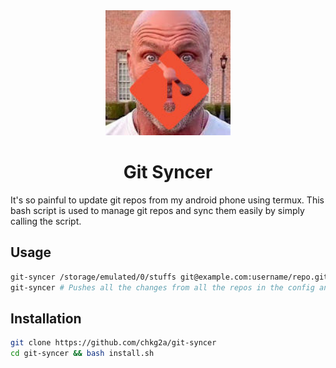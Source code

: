 
<div align="center">
    <img height="200" src="img.jpg" alt="Increase Imager logo" />
</div>

<h1 align="center"> Git Syncer </h1>
It's so painful to update git repos from my android phone using termux. This bash script is used to manage git repos and sync them easily by simply calling the script.

## Usage

```bash
git-syncer /storage/emulated/0/stuffs git@example.com:username/repo.git # Adds /storage/emulated/0/stuffs to the config for auto sync
git-syncer # Pushes all the changes from all the repos in the config and pulls the new changes
```

## Installation

```bash
git clone https://github.com/chkg2a/git-syncer
cd git-syncer && bash install.sh
```
